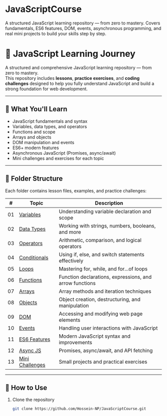 # JavaScriptCourse
A structured JavaScript learning repository — from zero to mastery. Covers fundamentals, ES6 features, DOM, events, asynchronous programming, and real mini projects to build your skills step by step.

# 🧠 JavaScript Learning Journey

A structured and comprehensive JavaScript learning repository — from zero to mastery.  
This repository includes **lessons**, **practice exercises**, and **coding challenges** designed to help you fully understand JavaScript and build a strong foundation for web development.

---

## 🚀 What You'll Learn

- JavaScript fundamentals and syntax  
- Variables, data types, and operators  
- Functions and scope  
- Arrays and objects  
- DOM manipulation and events  
- ES6+ modern features  
- Asynchronous JavaScript (Promises, async/await)  
- Mini challenges and exercises for each topic  

---

## 📂 Folder Structure

Each folder contains lesson files, examples, and practice challenges:

| # | Topic | Description |
|---|--------|-------------|
| 01 | [Variables](./01-Variables/) | Understanding variable declaration and scope |
| 02 | [Data Types](./02-Data-Types/) | Working with strings, numbers, booleans, and more |
| 03 | [Operators](./03-Operators/) | Arithmetic, comparison, and logical operators |
| 04 | [Conditionals](./04-Conditionals/) | Using if, else, and switch statements effectively |
| 05 | [Loops](./05-Loops/) | Mastering for, while, and for...of loops |
| 06 | [Functions](./06-Functions/) | Function declarations, expressions, and arrow functions |
| 07 | [Arrays](./07-Arrays/) | Array methods and iteration techniques |
| 08 | [Objects](./08-Objects/) | Object creation, destructuring, and manipulation |
| 09 | [DOM](./09-DOM/) | Accessing and modifying web page elements |
| 10 | [Events](./10-Events/) | Handling user interactions with JavaScript |
| 11 | [ES6 Features](./11-ES6-Features/) | Modern JavaScript syntax and improvements |
| 12 | [Async JS](./12-Async-JS/) | Promises, async/await, and API fetching |
| 13 | [Mini Challenges](./13-Mini-Challenges/) | Small projects and practical exercises |

---

## 💪 How to Use

1. Clone the repository  
   ```bash
   git clone https://github.com/Hossein-NP/JavaScriptCourse.git

